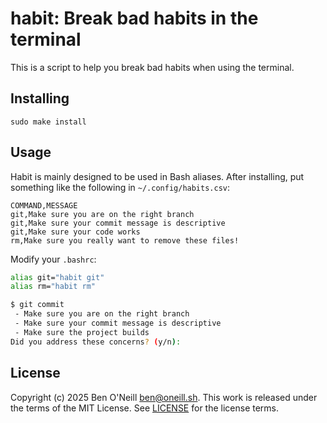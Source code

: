 # habit: Break bad habits in the terminal

This is a script to help you break bad habits when using the terminal.

## Installing

```shell
sudo make install
```

## Usage

Habit is mainly designed to be used in Bash aliases. After installing, put
something like the following in `~/.config/habits.csv`:

```csv
COMMAND,MESSAGE
git,Make sure you are on the right branch
git,Make sure your commit message is descriptive
git,Make sure your code works
rm,Make sure you really want to remove these files!
```

Modify your `.bashrc`:

```bash
alias git="habit git"
alias rm="habit rm"
```

```bash
$ git commit
 - Make sure you are on the right branch
 - Make sure your commit message is descriptive
 - Make sure the project builds
Did you address these concerns? (y/n):
```

## License

Copyright (c) 2025 Ben O'Neill <ben@oneill.sh>. This work is released under the
terms of the MIT License. See [LICENSE](LICENSE) for the license terms.
